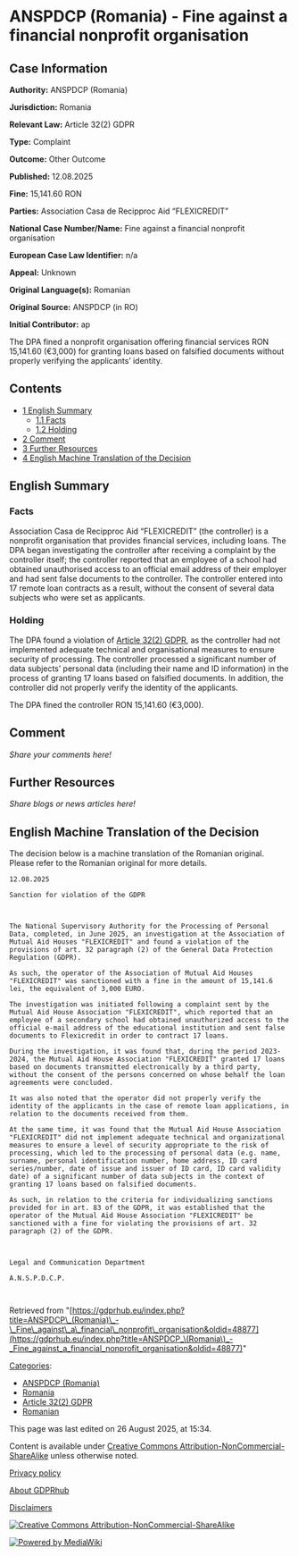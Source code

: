 # ANSPDCP (Romania) - Fine against a financial nonprofit organisation

## Case Information

**Authority:** ANSPDCP (Romania)

**Jurisdiction:** Romania

**Relevant Law:** Article 32(2) GDPR

**Type:** Complaint

**Outcome:** Other Outcome

**Published:** 12.08.2025

**Fine:** 15,141.60 RON

**Parties:** Association Casa de Recipproc Aid “FLEXICREDIT”

**National Case Number/Name:** Fine against a financial nonprofit organisation

**European Case Law Identifier:** n/a

**Appeal:** Unknown

**Original Language(s):** Romanian

**Original Source:** ANSPDCP (in RO)

**Initial Contributor:** ap

The DPA fined a nonprofit organisation offering financial services RON 15,141.60 (€3,000) for granting loans based on falsified documents without properly verifying the applicants’ identity.

## Contents

*   [1 English Summary](#English_Summary)
    *   [1.1 Facts](#Facts)
    *   [1.2 Holding](#Holding)
*   [2 Comment](#Comment)
*   [3 Further Resources](#Further_Resources)
*   [4 English Machine Translation of the Decision](#English_Machine_Translation_of_the_Decision)

## English Summary

### Facts

Association Casa de Recipproc Aid “FLEXICREDIT” (the controller) is a nonprofit organisation that provides financial services, including loans. The DPA began investigating the controller after receiving a complaint by the controller itself; the controller reported that an employee of a school had obtained unauthorised access to an official email address of their employer and had sent false documents to the controller. The controller entered into 17 remote loan contracts as a result, without the consent of several data subjects who were set as applicants.

### Holding

The DPA found a violation of [Article 32(2) GDPR](/index.php?title=Article_32_GDPR#2 "Article 32 GDPR"), as the controller had not implemented adequate technical and organisational measures to ensure security of processing. The controller processed a significant number of data subjects’ personal data (including their name and ID information) in the process of granting 17 loans based on falsified documents. In addition, the controller did not properly verify the identity of the applicants.

The DPA fined the controller RON 15,141.60 (€3,000).

## Comment

_Share your comments here!_

## Further Resources

_Share blogs or news articles here!_

## English Machine Translation of the Decision

The decision below is a machine translation of the Romanian original. Please refer to the Romanian original for more details.

```
12.08.2025

Sanction for violation of the GDPR

 

The National Supervisory Authority for the Processing of Personal Data, completed, in June 2025, an investigation at the Association of Mutual Aid Houses "FLEXICREDIT" and found a violation of the provisions of art. 32 paragraph (2) of the General Data Protection Regulation (GDPR).

As such, the operator of the Association of Mutual Aid Houses "FLEXICREDIT" was sanctioned with a fine in the amount of 15,141.6 lei, the equivalent of 3,000 EURO.

The investigation was initiated following a complaint sent by the Mutual Aid House Association "FLEXICREDIT", which reported that an employee of a secondary school had obtained unauthorized access to the official e-mail address of the educational institution and sent false documents to Flexicredit in order to contract 17 loans.

During the investigation, it was found that, during the period 2023-2024, the Mutual Aid House Association "FLEXICREDIT" granted 17 loans based on documents transmitted electronically by a third party, without the consent of the persons concerned on whose behalf the loan agreements were concluded.

It was also noted that the operator did not properly verify the identity of the applicants in the case of remote loan applications, in relation to the documents received from them.

At the same time, it was found that the Mutual Aid House Association "FLEXICREDIT" did not implement adequate technical and organizational measures to ensure a level of security appropriate to the risk of processing, which led to the processing of personal data (e.g. name, surname, personal identification number, home address, ID card series/number, date of issue and issuer of ID card, ID card validity date) of a significant number of data subjects in the context of granting 17 loans based on falsified documents.

As such, in relation to the criteria for individualizing sanctions provided for in art. 83 of the GDPR, it was established that the operator of the Mutual Aid House Association "FLEXICREDIT" be sanctioned with a fine for violating the provisions of art. 32 paragraph (2) of the GDPR.

 

Legal and Communication Department

A.N.S.P.D.C.P.

 

```

Retrieved from "[https://gdprhub.eu/index.php?title=ANSPDCP\_(Romania)\_-\_Fine\_against\_a\_financial\_nonprofit\_organisation&oldid=48877](https://gdprhub.eu/index.php?title=ANSPDCP_\(Romania\)_-_Fine_against_a_financial_nonprofit_organisation&oldid=48877)"

[Categories](/index.php?title=Special:Categories "Special:Categories"):

*   [ANSPDCP (Romania)](/index.php?title=Category:ANSPDCP_\(Romania\) "Category:ANSPDCP (Romania)")
*   [Romania](/index.php?title=Category:Romania "Category:Romania")
*   [Article 32(2) GDPR](/index.php?title=Category:Article_32\(2\)_GDPR "Category:Article 32(2) GDPR")
*   [Romanian](/index.php?title=Category:Romanian "Category:Romanian")

This page was last edited on 26 August 2025, at 15:34.

Content is available under [Creative Commons Attribution-NonCommercial-ShareAlike](https://creativecommons.org/licenses/by-nc-sa/4.0/) unless otherwise noted.

[Privacy policy](/index.php?title=GDPRhub:Privacy_policy)

[About GDPRhub](/index.php?title=GDPRhub:About)

[Disclaimers](/index.php?title=GDPRhub:General_disclaimer)

[![Creative Commons Attribution-NonCommercial-ShareAlike](/resources/assets/licenses/cc-by-nc-sa.png)](https://creativecommons.org/licenses/by-nc-sa/4.0/)

[![Powered by MediaWiki](/resources/assets/poweredby_mediawiki_88x31.png)](https://www.mediawiki.org/)